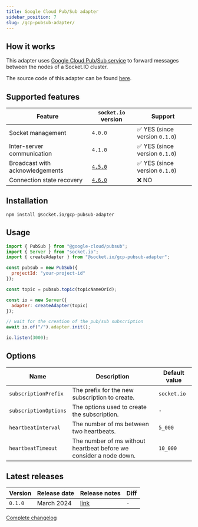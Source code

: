```yaml
---
title: Google Cloud Pub/Sub adapter
sidebar_position: 7
slug: /gcp-pubsub-adapter/
---
```


## How it works

This adapter uses [Google Cloud Pub/Sub service](https://cloud.google.com/pubsub/docs/overview) to forward messages between the nodes of a Socket.IO cluster.

The source code of this adapter can be found [here](https://github.com/socketio/socket.io-gcp-pubsub-adapter).

## Supported features

| Feature                         | `socket.io` version                 | Support                                        |
|---------------------------------|-------------------------------------|------------------------------------------------|
| Socket management               | `4.0.0`                             | :white_check_mark: YES (since version `0.1.0`) |
| Inter-server communication      | `4.1.0`                             | :white_check_mark: YES (since version `0.1.0`) |
| Broadcast with acknowledgements | [`4.5.0`](../../changelog/4.5.0.md) | :white_check_mark: YES (since version `0.1.0`) |
| Connection state recovery       | [`4.6.0`](../../changelog/4.6.0.md) | :x: NO                                         |

## Installation

```
npm install @socket.io/gcp-pubsub-adapter
```

## Usage

```js
import { PubSub } from "@google-cloud/pubsub";
import { Server } from "socket.io";
import { createAdapter } from "@socket.io/gcp-pubsub-adapter";

const pubsub = new PubSub({
  projectId: "your-project-id"
});

const topic = pubsub.topic(topicNameOrId);

const io = new Server({
  adapter: createAdapter(topic)
});

// wait for the creation of the pub/sub subscription
await io.of("/").adapter.init();

io.listen(3000);
```

## Options

| Name                  | Description                                                                                                       | Default value  |
|-----------------------|-------------------------------------------------------------------------------------------------------------------|----------------|
| `subscriptionPrefix`  | The prefix for the new subscription to create.                                                                    | `socket.io`    |
| `subscriptionOptions` | The options used to create the subscription.                                                                      | `-`            |
| `heartbeatInterval`   | The number of ms between two heartbeats.                                                                          | `5_000`        |
| `heartbeatTimeout`    | The number of ms without heartbeat before we consider a node down.                                                | `10_000`       |

## Latest releases

| Version | Release date | Release notes                                                                       | Diff |
|---------|--------------|-------------------------------------------------------------------------------------|------|
| `0.1.0` | March 2024   | [link](https://github.com/socketio/socket.io-gcp-pubsub-adapter/releases/tag/0.1.0) | `-`  |

[Complete changelog](https://github.com/socketio/socket.io-gcp-pubsub-adapter/blob/main/CHANGELOG.md)
